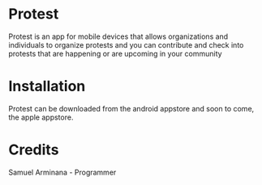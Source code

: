 # Protest

Protest is an app for mobile devices that allows organizations and individuals to organize protests and you can contribute and check into protests that are happening or are upcoming in your community

# Installation

Protest can be downloaded from the android appstore and soon to come, the apple appstore.

# Credits

Samuel Arminana - Programmer
